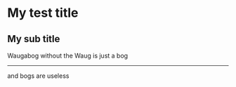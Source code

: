 # My test title

## My sub title

Waugabog without the Waug is just a bog

---

and bogs are useless